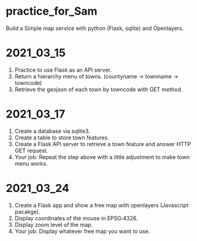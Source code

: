 # practice_for_Sam
Build a Simple map service with python (Flask, sqlite) and Openlayers.

# 2021_03_15
1. Practice to use Flask as an API server.
2. Return a hierarchy menu of towns. (countyname -> townname -> towncode)
3. Retrieve the geojson of each town by towncode with GET method.

# 2021_03_17
1. Create a database via sqlite3.
2. Create a table to store town features.
3. Create a Flask API server to retrieve a town feature and answer HTTP GET request.
4. Your job: Repeat the step above with a little adjustment to make town menu works.  

# 2021_03_24
1. Create a Flask app and show a free map with openlayers (Javascript pacakge).
2. Display coordinates of the mouse in EPSG:4326.
3. Display zoom level of the map.
4. Your job: Display whatever free map you want to use.
